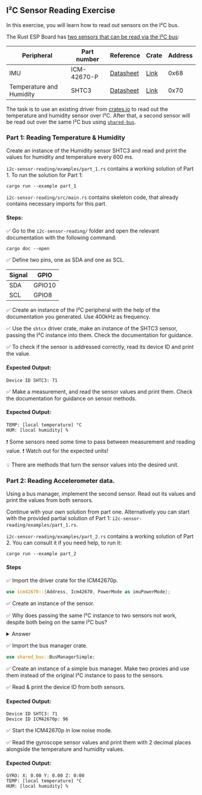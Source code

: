 ## I²C Sensor Reading Exercise

In this exercise, you will learn how to read out sensors on the I²C bus.


The Rust ESP Board has [two sensors that can be read via the I²C bus](https://github.com/esp-rs/esp-rust-board#i2c-peripherals):


| Peripheral               | Part number | Reference                                                                                         | Crate                                     | Address |
| ------------------------ | ----------- | ------------------------------------------------------------------------------------------------- | ----------------------------------------- | ------- |
| IMU                      | ICM-42670-P | [Datasheet](https://invensense.tdk.com/wp-content/uploads/2021/07/DS-000451-ICM-42670-P-v1.0.pdf) | [Link](https://crates.io/crates/icm42670) | 0x68    |
| Temperature and Humidity | SHTC3       | [Datasheet](https://datasheetspdf.com/pdf-file/1372109/Sensirion/SHTC3/1)                         | [Link](https://crates.io/crates/shtcx)    | 0x70    |


The task is to use an existing driver from [crates.io](https://crates.io/) to read out the temperature and humidity sensor over I²C. After that, a second sensor will be read out over the same I²C bus using [`shared-bus`](https://crates.io/crates/shared-bus).

### Part 1: Reading Temperature & Humidity

Create an instance of the Humidity sensor SHTC3 and read and print the values for humidity and temperature every 600 ms.

`i2c-sensor-reading/examples/part_1.rs` contains a working solution of Part 1. To run the solution for Part 1:

```console
cargo run --example part_1
```

`i2c-sensor-reading/src/main.rs` contains skeleton code, that already contains necessary imports for this part.

#### Steps:

✅ Go to the `i2c-sensor-reading/` folder and open the relevant documentation with the following command:

```console
cargo doc --open
```

✅ Define two pins, one as SDA and one as SCL.

| Signal | GPIO   |
| ------ | ------ |
| SDA    | GPIO10 |
| SCL    | GPIO8  |

✅ Create an instance of the I²C peripheral with the help of the documentation you generated. Use 400kHz as frequency.

✅ Use the `shtcx` driver crate, make an instance of the SHTC3 sensor, passing the I²C instance into them. Check the documentation for guidance.

✅ To check if the sensor is addressed correctly, read its device ID and print the value.

#### Expected Output:
```console
Device ID SHTC3: 71
```

✅ Make a measurement, and read the sensor values and print them. Check the documentation for guidance on sensor methods.

#### Expected Output:

```console
TEMP: [local temperature] °C
HUM: [local humidity] %
```

❗ Some sensors need some time to pass between measurement and reading value.
❗ Watch out for the expected units!

💡 There are methods that turn the sensor values into the desired unit.

### Part 2: Reading Accelerometer data.

Using a bus manager, implement the second sensor. Read out its values and print the values from both sensors.


Continue with your own solution from part one. Alternatively you can start with the provided partial solution of Part 1: `i2c-sensor-reading/examples/part_1.rs`.

`i2c-sensor-reading/examples/part_2.rs` contains a working solution of Part 2. You can consult it if you need help, to run it:

```console
cargo run --example part_2
```

#### Steps

✅ Import the driver crate for the ICM42670p.

```rust
use icm42670::{Address, Icm42670, PowerMode as imuPowerMode};
```

✅ Create an instance of the sensor.


✅ Why does passing the same I²C instance to two sensors not work, despite both being on the same I²C bus?

<details>
  <summary>Answer</summary>

This is an ownership issue. Every place in memory needs to be owned by something. If we pass the I²C bus to the SHTC3, the sensor owns the I²C bus. It can't be owned by another sensor. Borrowing is also not possible, because the I²C bus needs to be mutable. Both sensors need to be able to change it. We solve this problem by introducing a bus manager, that creates a number of proxies of the I²C bus. These proxies can than be owned by the respective sensors.
</details>

✅ Import the bus manager crate.

```rust
use shared_bus::BusManagerSimple;
```

✅ Create an instance of a simple bus manager. Make two proxies and use them instead of the original I²C instance to pass to the sensors.

✅ Read & print the device ID from both sensors.

#### Expected Output:
```console
Device ID SHTC3: 71
Device ID ICM42670p: 96
```

✅ Start the ICM42670p in low noise mode.

✅ Read the gyroscope sensor values and print them with 2 decimal places alongside the temperature and humidity values.

#### Expected Output:

```console
GYRO: X: 0.00 Y: 0.00 Z: 0:00
TEMP: [local temperature] °C
HUM: [local humidity] %
```
